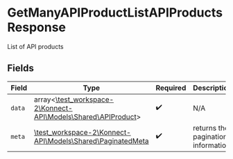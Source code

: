 # GetManyAPIProductListAPIProductsResponse

List of API products


## Fields

| Field                                                                                              | Type                                                                                               | Required                                                                                           | Description                                                                                        |
| -------------------------------------------------------------------------------------------------- | -------------------------------------------------------------------------------------------------- | -------------------------------------------------------------------------------------------------- | -------------------------------------------------------------------------------------------------- |
| `data`                                                                                             | array<[\test_workspace-2\Konnect-API\Models\Shared\APIProduct](../../models/shared/APIProduct.md)> | :heavy_check_mark:                                                                                 | N/A                                                                                                |
| `meta`                                                                                             | [\test_workspace-2\Konnect-API\Models\Shared\PaginatedMeta](../../models/shared/PaginatedMeta.md)  | :heavy_check_mark:                                                                                 | returns the pagination information                                                                 |